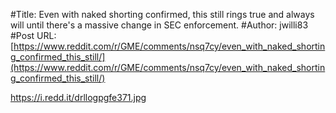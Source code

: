 #Title: Even with naked shorting confirmed, this still rings true and always will until there's a massive change in SEC enforcement.
#Author: jwilli83
#Post URL: [https://www.reddit.com/r/GME/comments/nsq7cy/even_with_naked_shorting_confirmed_this_still/](https://www.reddit.com/r/GME/comments/nsq7cy/even_with_naked_shorting_confirmed_this_still/)


https://i.redd.it/drllogpgfe371.jpg